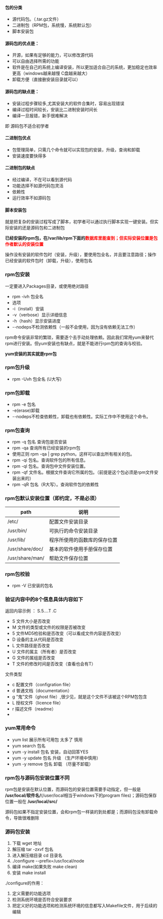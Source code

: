 #### 包的分类

* 源代码包。（.tar.gz文件）
* 二进制包（RPM包，系统慢，系统默认包）
* 脚本安装包

#### 源码包的优点是：

* 开源，如果有足够的能力，可以修改源代码
* 可以自由选择所需的功能
* 软件是在自己的系统上编译安装，所以更加适合自己的系统，更加稳定也效率更高（windows越来越慢 C盘越来越大）
* 卸载方便（直接删安装目录就可以）

#### 源码包的缺点是：

* 安装过程步骤较多,尤其安装大的软件合集时，容易出现错误
* 编译过程时间较长，安装比二进制安装时间长
* 编译一旦报错，新手很难解决

即 源码包不适合初学者

#### 二进制包优点

* 包管理简单，只需几个命令就可以实现包的安装，升级，查询和卸载
* 安装速度要快得多


#### 二进制包的缺点

* 经过编译，不在可以看到源代码
* 功能选择不如源代码包灵活
* 依赖性
* 运行效率不如源码包


#### 脚本安装包

就是把复杂的安装过程写成了脚本，初学者可以通过执行脚本实现一键安装。但实际安装的还是源码包和二进制包


**已经安装的rpm包，在/var/lib/rpm下面的<span style="color:red">数据库里能查到；但实际安装位置是包作者默认的安装位置</span>**

操作没有安装的软件包时（安装，升级），要使用包全名，并且要注意路径；操作已经安装的软件包时（卸载，升级），使用包名

### rpm包安装

一定要进入Packages目录，或使用绝对路径

* rpm -ivh 包全名
* 选项
* -i（install）安装
* -v（verbose）显示详细信息
* -h（hash）显示安装进度
* --nodeps不检测依赖性（一般不会使用，因为没有依赖无法工作）


rpm命令安装非常的繁琐，需要逐个去手动处理依赖。因此我们常用yum来替代rpm进行安装。但yum安装也有缺点，就是不能进行rpm包的查询与校验。

**yum安装的其实就是rpm包**

### rpm包升级

* rpm -Uvh 包全名  (U大写)

### rpm包卸载

* rpm -e 包名
* -e(erase)卸载
* --nodeps不检查依赖性，卸载也有依赖性。实际工作中不使用这个命令。


###  rpm包查询

* rpm -q 包名 查询包是否安装
* rpm -qa 查询所有已经安装的rpm包
* 使用正则 rpm -qa | grep python。这样可以查出所有相关的包。
* rpm -qi 包名。查询软件包的所有信息。
* rpm -ql 包名。查询包中文件安装位置。
* rpm -qf 文件名。根据文件查询它所属的包。（前提是这个包必须是rpm文件安装出来的）
* rpm -qR 包名（R大写）。查询软件包的依赖性

### rpm包默认安装位置（即约定，不是必须）

path | 说明
---- | ----
/etc/ | 配置文件安装目录
/usr/bin/ | 可执行的命令安装目录
/usr/lib/ | 程序所使用的函数库的保存位置
/usr/share/doc/ | 基本的软件使用手册保存位置
/usr/share/man/ | 帮助文件保存位置

### rpm包校验

* rpm -V 已安装的包名

### 验证内容中的8个信息具体内容如下

返回内容示例 ： S.5....T .C

* S 文件大小是否改变
* M 文件的类型或文件的权限是否被改变
* 5 文件MD5检验和是否改变（可以看成文件内容是否改变）
* D 设备的主从代码是否改变
* L 文件路径是否改变
* U 文件的属主（所有者）是否改变
* G 文件的属组是否改变
* T 文件的修改时间是否改变（查看也会有T）

文件类型

* c 配置文件（configration file）
* d 普通文档（documentation）
* g “鬼”文件（ghost file）,很少见，就是这个文件不该被这个RPM包包含
* L 授权文件（licence file）
* r 描述文件（readme）
* 

### yum常用命令

* yum list 展示所有可用包 太多了 慎用
* yum search 包名 
* yum -y install 包名 安装，自动回答YES
* yum -y update 包名  升级 （生产环境中慎用）
* yum -y remove 包名 卸载 （尽量不卸载）


### rpm包与源码包安装位置不同

rpm包是安装在默认位置，而源码包的安装位置需要手动指定，但一般是 **/usr/local/软件名/**(/user/local相当于windows下的program files)；源码包保存位置一般在
**/usr/local/src/**

源码包如果不指定安装位置，会和rpm包一样装的到处都是；而源码包没有卸载命令，导致很难删除


### 源码包安装

1. 下载 wget 地址
2. 解压缩   tar -zxvf 包名
3. 进入解压缩目录 cd 目录名
4. ./configure --prefix=/usr/local/node
5. 编译 make(如果失败 make clean)
6. 安装 make install


./configure的作用：

1. 定义需要的功能选项
2. 检测系统环境是否符合安装要求
3. 把定义好的功能选项和检测系统环境的信息都写入Makefile文件，用于后续的编辑


